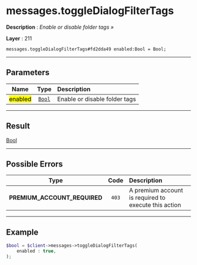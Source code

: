 # messages.toggleDialogFilterTags

**Description** : *Enable or disable folder tags &raquo;*

**Layer** : 211

```tl
messages.toggleDialogFilterTags#fd2dda49 enabled:Bool = Bool;
```

---

## Parameters

| Name | Type | Description |
| :---: | :---: | :--- |
| <mark>enabled</mark> | [`Bool`](type/Bool) | Enable or disable folder tags |

---

## Result

[Bool](type/Bool)

---

## Possible Errors

| Type | Code | Description |
| :---: | :---: | :--- |
| **PREMIUM_ACCOUNT_REQUIRED** | `403` | A premium account is required to execute this action |

---

## Example

```php
$bool = $client->messages->toggleDialogFilterTags(
	enabled : true,
);
```
